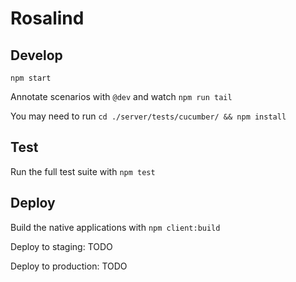 # Rosalind

## Develop

`npm start`

Annotate scenarios with `@dev` and watch `npm run tail`

You may need to run `cd ./server/tests/cucumber/ && npm install`

## Test

Run the full test suite with `npm test`

## Deploy

Build the native applications with `npm client:build`

Deploy to staging: TODO

Deploy to production: TODO
